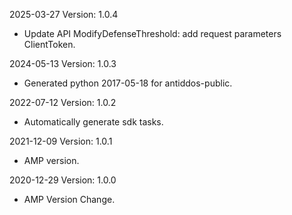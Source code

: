 2025-03-27 Version: 1.0.4
- Update API ModifyDefenseThreshold: add request parameters ClientToken.


2024-05-13 Version: 1.0.3
- Generated python 2017-05-18 for antiddos-public.

2022-07-12 Version: 1.0.2
- Automatically generate sdk tasks.

2021-12-09 Version: 1.0.1
- AMP version.

2020-12-29 Version: 1.0.0
- AMP Version Change.


